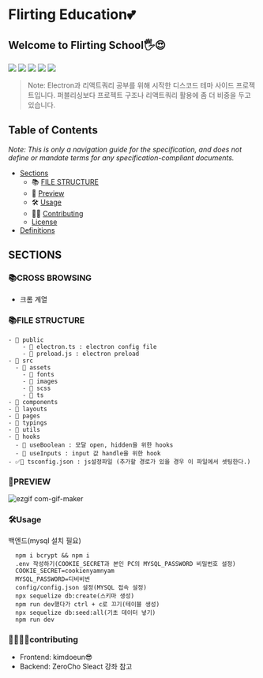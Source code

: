 # Flirting Education💕
## Welcome to Flirting School🖐😍

<img src="https://img.shields.io/badge/npm-EF9421?style=for-the-badge&logo=Npm&logoColor=white"> <img src="https://img.shields.io/badge/React-1D1D1D?style=for-the-badge&logo=React&logoColor=#0371B5"> <img src="https://img.shields.io/badge/ReactQuery-9D1620?style=for-the-badge&logo=ReactQuery&logoColor=white"> <img src="https://img.shields.io/badge/Electron-002050?style=for-the-badge&logo=Electron&logoColor=white"> <img src="https://img.shields.io/badge/Node.js-FFFFFF?style=for-the-badge&logo=Node.js&logoColor=#339933">

> Note: Electron과 리액트쿼리 공부를 위해 시작한 디스코드 테마 사이드 프로젝트입니다. 퍼블리싱보다 프로젝트 구조나 리액트쿼리 활용에 좀 더 비중을 두고 있습니다.

## Table of Contents

_Note: This is only a navigation guide for the specification, and does not define or mandate terms for any specification-compliant documents._

- [Sections](#sections)
  - 📚 [FILE STRUCTURE](#file-structure)
  - 👀 [Preview](#preview)
  - 🛠 [Usage](#usage)
  - 👧‍👦 [Contributing](#contributing)
  - [License](#license)
- [Definitions](#definitions)

## SECTIONS

### 📚CROSS BROWSING

- 크롬 계열

### 📚FILE STRUCTURE

```
- 📂 public
    - 📄 electron.ts : electron config file
    - 📄 preload.js : electron preload
- 📂 src
  - 📂 assets
    - 📂 fonts
    - 📂 images
    - 📂 scss
    - 📂 ts
- 📂 components
- 📂 layouts
- 📂 pages
- 📂 typings
- 📂 utils
- 📂 hooks
  - 📄 useBoolean : 모달 open, hidden을 위한 hooks
  - 📄 useInputs : input 값 handle을 위한 hook
- ✅📄 tsconfig.json : js설정파일 (추가할 경로가 있을 경우 이 파일에서 셋팅한다.)
```

### 👀PREVIEW

![ezgif com-gif-maker](https://user-images.githubusercontent.com/57129686/192136718-c8bec531-4f0a-4d49-aac1-98c6215df769.gif)


### 🛠Usage

백엔드(mysql 설치 필요)
```
  npm i bcrypt && npm i
  .env 작성하기(COOKIE_SECRET과 본인 PC의 MYSQL_PASSWORD 비밀번호 설정)
  COOKIE_SECRET=cookienyamnyam
  MYSQL_PASSWORD=디비비번
  config/config.json 설정(MYSQL 접속 설정)
  npx sequelize db:create(스키마 생성)
  npm run dev했다가 ctrl + c로 끄기(테이블 생성)
  npx sequelize db:seed:all(기초 데이터 넣기)
  npm run dev
```

### 👩‍👩‍👧‍👦contributing

- Frontend: kimdoeun😎
- Backend: ZeroCho Sleact 강좌 참고
